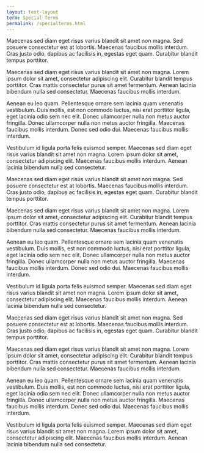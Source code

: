 ```yaml
---
layout: text-layout
term: Special Terms
permalink: /specialterms.html
---
```


Maecenas sed diam eget risus varius blandit sit amet non magna. Sed posuere consectetur est at lobortis. Maecenas faucibus mollis interdum. Cras justo odio, dapibus ac facilisis in, egestas eget quam. Curabitur blandit tempus porttitor.

Maecenas sed diam eget risus varius blandit sit amet non magna. Lorem ipsum dolor sit amet, consectetur adipiscing elit. Curabitur blandit tempus porttitor. Cras mattis consectetur purus sit amet fermentum. Aenean lacinia bibendum nulla sed consectetur. Maecenas faucibus mollis interdum.

Aenean eu leo quam. Pellentesque ornare sem lacinia quam venenatis vestibulum. Duis mollis, est non commodo luctus, nisi erat porttitor ligula, eget lacinia odio sem nec elit. Donec ullamcorper nulla non metus auctor fringilla. Donec ullamcorper nulla non metus auctor fringilla. Maecenas faucibus mollis interdum. Donec sed odio dui. Maecenas faucibus mollis interdum.

Vestibulum id ligula porta felis euismod semper. Maecenas sed diam eget risus varius blandit sit amet non magna. Lorem ipsum dolor sit amet, consectetur adipiscing elit. Maecenas faucibus mollis interdum. Aenean lacinia bibendum nulla sed consectetur.

Maecenas sed diam eget risus varius blandit sit amet non magna. Sed posuere consectetur est at lobortis. Maecenas faucibus mollis interdum. Cras justo odio, dapibus ac facilisis in, egestas eget quam. Curabitur blandit tempus porttitor.

Maecenas sed diam eget risus varius blandit sit amet non magna. Lorem ipsum dolor sit amet, consectetur adipiscing elit. Curabitur blandit tempus porttitor. Cras mattis consectetur purus sit amet fermentum. Aenean lacinia bibendum nulla sed consectetur. Maecenas faucibus mollis interdum.

Aenean eu leo quam. Pellentesque ornare sem lacinia quam venenatis vestibulum. Duis mollis, est non commodo luctus, nisi erat porttitor ligula, eget lacinia odio sem nec elit. Donec ullamcorper nulla non metus auctor fringilla. Donec ullamcorper nulla non metus auctor fringilla. Maecenas faucibus mollis interdum. Donec sed odio dui. Maecenas faucibus mollis interdum.

Vestibulum id ligula porta felis euismod semper. Maecenas sed diam eget risus varius blandit sit amet non magna. Lorem ipsum dolor sit amet, consectetur adipiscing elit. Maecenas faucibus mollis interdum. Aenean lacinia bibendum nulla sed consectetur.

Maecenas sed diam eget risus varius blandit sit amet non magna. Sed posuere consectetur est at lobortis. Maecenas faucibus mollis interdum. Cras justo odio, dapibus ac facilisis in, egestas eget quam. Curabitur blandit tempus porttitor.

Maecenas sed diam eget risus varius blandit sit amet non magna. Lorem ipsum dolor sit amet, consectetur adipiscing elit. Curabitur blandit tempus porttitor. Cras mattis consectetur purus sit amet fermentum. Aenean lacinia bibendum nulla sed consectetur. Maecenas faucibus mollis interdum.

Aenean eu leo quam. Pellentesque ornare sem lacinia quam venenatis vestibulum. Duis mollis, est non commodo luctus, nisi erat porttitor ligula, eget lacinia odio sem nec elit. Donec ullamcorper nulla non metus auctor fringilla. Donec ullamcorper nulla non metus auctor fringilla. Maecenas faucibus mollis interdum. Donec sed odio dui. Maecenas faucibus mollis interdum.

Vestibulum id ligula porta felis euismod semper. Maecenas sed diam eget risus varius blandit sit amet non magna. Lorem ipsum dolor sit amet, consectetur adipiscing elit. Maecenas faucibus mollis interdum. Aenean lacinia bibendum nulla sed consectetur.
